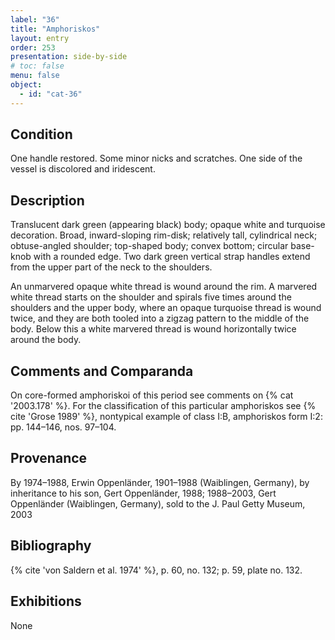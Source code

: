 ```yaml
---
label: "36"
title: "Amphoriskos"
layout: entry
order: 253
presentation: side-by-side
# toc: false
menu: false
object:
  - id: "cat-36"
---
```


## Condition

One handle restored. Some minor nicks and scratches. One side of the vessel is discolored and iridescent.

## Description

Translucent dark green (appearing black) body; opaque white and turquoise decoration. Broad, inward-sloping rim-disk; relatively tall, cylindrical neck; obtuse-angled shoulder; top-shaped body; convex bottom; circular base-knob with a rounded edge. Two dark green vertical strap handles extend from the upper part of the neck to the shoulders.

An unmarvered opaque white thread is wound around the rim. A marvered white thread starts on the shoulder and spirals five times around the shoulders and the upper body, where an opaque turquoise thread is wound twice, and they are both tooled into a zigzag pattern to the middle of the body. Below this a white marvered thread is wound horizontally twice around the body.

## Comments and Comparanda

On core-formed amphoriskoi of this period see comments on {% cat '2003.178' %}. For the classification of this particular amphoriskos see {% cite 'Grose 1989' %}, nontypical example of class I:B, amphoriskos form I:2: pp. 144–146, nos. 97–104.

## Provenance

By 1974–1988, Erwin Oppenländer, 1901–1988 (Waiblingen, Germany), by inheritance to his son, Gert Oppenländer, 1988; 1988–2003, Gert Oppenländer (Waiblingen, Germany), sold to the J. Paul Getty Museum, 2003

## Bibliography

{% cite 'von Saldern et al. 1974' %}, p. 60, no. 132; p. 59, plate no. 132.

## Exhibitions

None